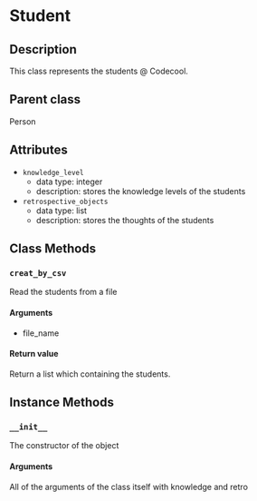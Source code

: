 # Student

## Description
This class represents the students @ Codecool.

## Parent class
Person

## Attributes

* ```knowledge_level```
  * data type: integer
  * description: stores the knowledge levels of the students
* ```retrospective_objects```
  * data type: list
  * description: stores the thoughts of the students

## Class Methods

### ```creat_by_csv```
Read the students from a file

#### Arguments
* file_name


#### Return value
Return a list which containing the students.

## Instance Methods

### ```__init__```
The constructor of the object

#### Arguments
All of the arguments of the class itself with knowledge and retro
